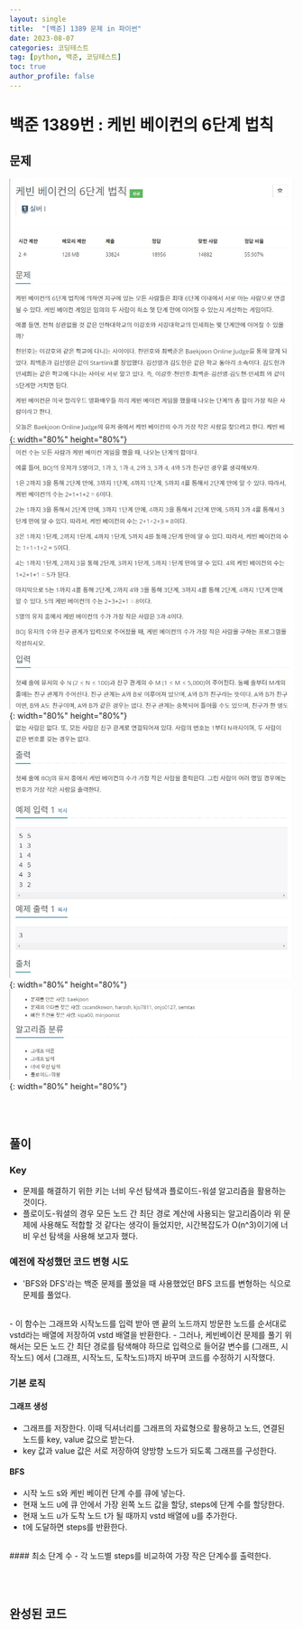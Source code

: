```yaml
---
layout: single
title:  "[백준] 1389 문제 in 파이썬"
date: 2023-08-07
categories: 코딩테스트
tag: [python, 백준, 코딩테스트]
toc: true
author_profile: false
---
```


# 백준 1389번 : 케빈 베이컨의 6단계 법칙

## 문제
![1](/images/baekjoon/0807/1389/1.jpg){: width="80%" height="80%"}
![2](/images/baekjoon/0807/1389/2.jpg){: width="80%" height="80%"}
![3](/images/baekjoon/0807/1389/3.jpg){: width="80%" height="80%"}
![4](/images/baekjoon/0807/1389/4.jpg){: width="80%" height="80%"}

<br><br>

## 풀이
### Key

- 문제를 해결하기 위한 키는 너비 우선 탐색과 플로이드-워셜 알고리즘을 활용하는 것이다.
- 플로이도-워셜의 경우 모든 노드 간 최단 경로 계산에 사용되는 알고리즘이라 위 문제에 사용해도 적합할 것 같다는 생각이 들었지만, 시간복잡도가 O(n^3)이기에 너비 우선 탐색을 사용해 보고자 했다.

### 예전에 작성했던 코드 변형 시도
- 'BFS와 DFS'라는 백준 문제를 풀었을 때 사용했었던 BFS 코드를 변형하는 식으로 문제를 풀었다.
<script src="https://gist.github.com/BEANyyy/b563b6cc77fc8ee18baf3df588bc5856.js"></script>
<br>
- 이 함수는 그래프와 시작노드를 입력 받아 맨 끝의 노드까지 방문한 노드를 순서대로 vstd라는 배열에 저장하여 vstd 배열을 반환한다.
- 그러나, 케빈베이컨 문제를 풀기 위해서는 모든 노드 간 최단 경로를 탐색해야 하므로 입력으로 들어갈 변수를 (그래프, 시작노드) 에서 (그래프, 시작노드, 도착노드)까지 바꾸며 코드를 수정하기 시작했다.

### 기본 로직
#### 그래프 생성
- 그래프를 저장한다. 이때 딕셔너리를 그래프의 자료형으로 활용하고 노드, 연결된 노드를 key, value 값으로 받는다. 
- key 값과 value 값은 서로 저장하여 양방향 노드가 되도록 그래프를 구성한다.<br>
#### BFS
- 시작 노드 s와 케빈 베이컨 단계 수를 큐에 넣는다.
- 현재 노드 u에 큐 안에서 가장 왼쪽 노드 값을 할당, steps에 단계 수를 할당한다.
- 현재 노드 u가 도착 노드 t가 될 때까지 vstd 배열에 u를 추가한다.
- t에 도달하면 steps를 반환한다.
<br>
#### 최소 단계 수
- 각 노드별 steps를 비교하여 가장 작은 단계수를 출력한다.

<br><br>
## 완성된 코드
<script src="https://gist.github.com/BEANyyy/1a47a901f3c5c272ac44afb2ed958572.js"></script>